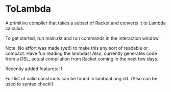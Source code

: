 # ToLambda
A primitive compiler that takes a subset of Racket and converts it to Lambda calculus. 

To get started, run main.rkt and run commands in the interaction window. 

Note: No effort was made (yet!) to make this any sort of readable or compact. Have fun reading the lambdas!
Also, currently generates code from a DSL, actual compilation from Racket coming in the next few days.

Recently added features:
If

Full list of valid constructs can be found in lambdaLang.rkt. (Also can be used to syntax check!)
